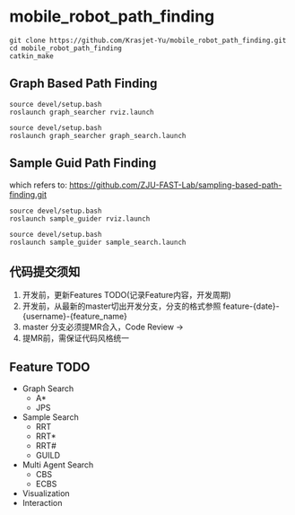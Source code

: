 # mobile_robot_path_finding

```python-repl
git clone https://github.com/Krasjet-Yu/mobile_robot_path_finding.git
cd mobile_robot_path_finding
catkin_make
```

## Graph Based Path Finding

```shell
source devel/setup.bash
roslaunch graph_searcher rviz.launch
```

```shell
source devel/setup.bash
roslaunch graph_searcher graph_search.launch
```

## Sample Guid Path Finding
which refers to: https://github.com/ZJU-FAST-Lab/sampling-based-path-finding.git
```shell
source devel/setup.bash
roslaunch sample_guider rviz.launch
```

```shell
source devel/setup.bash
roslaunch sample_guider sample_search.launch
```

## 代码提交须知
1. 开发前，更新Features TODO(记录Feature内容，开发周期)
2. 开发前，从最新的master切出开发分支，分支的格式参照 feature-{date}-{username}-{feature_name}
3. master 分支必须提MR合入，Code Review -> 
4. 提MR前，需保证代码风格统一

## Feature TODO
- Graph Search
  - A*
  - JPS
- Sample Search
  - RRT
  - RRT*
  - RRT#
  - GUILD
- Multi Agent Search
  - CBS
  - ECBS
- Visualization
- Interaction